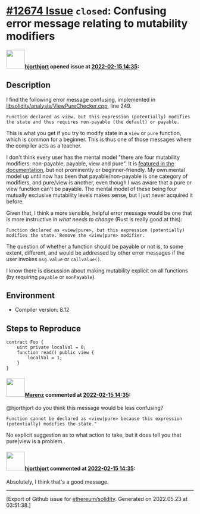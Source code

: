 # [\#12674 Issue](https://github.com/ethereum/solidity/issues/12674) `closed`: Confusing error message relating to mutability modifiers

#### <img src="https://avatars.githubusercontent.com/u/8545447?u=42da77e4f054f392bdedd12d40211b002456cbcc&v=4" width="50">[hjorthjort](https://github.com/hjorthjort) opened issue at [2022-02-15 14:35](https://github.com/ethereum/solidity/issues/12674):

<!--## Prerequisites

- First, many thanks for taking part in the community. We really appreciate that.
- We realize there is a lot of information requested here. We ask only that you do your best to provide as much information as possible so we can better help you.
- Support questions are better asked in one of the following locations:
    - [Solidity chat](https://gitter.im/ethereum/solidity)
    - [Stack Overflow](https://ethereum.stackexchange.com/)
- Ensure the issue isn't already reported.
- The issue should be reproducible with the latest solidity version; however, this isn't a hard requirement and being reproducible with an older version is sufficient.

*Delete the above section and the instructions in the sections below before submitting*
-->

## Description

I find the following error message confusing, implemented in [libsolidity/analysis/ViewPureChecker.cpp](https://github.com/ethereum/solidity/blob/develop/libsolidity/analysis/ViewPureChecker.cpp), line 249.

```
Function declared as view, but this expression (potentially) modifies the state and thus requires non-payable (the default) or payable.
```

This is what you get if you try to modify state in a `view` or `pure` function, which is common for a beginner. This is thus one of those messages where the compiler acts as a teacher.

I don't think every user has the mental model "there are four mutability modifiers: non-payable, payable, view and pure". It is [featured in the documentation](https://docs.soliditylang.org/en/v0.8.11/grammar.html?highlight=non-payable#a4.SolidityParser.stateMutability), but not prominently or beginner-friendly. My own mental model up until now has been that payable/non-payable is one category of modifiers, and pure/view is another, even though I was aware that a pure or view function can't be payable. The mental model of these being four mutually exclusive mutability levels makes sense, but I just never acquired it before.

Given that, I think a more sensible, helpful error message would be one that is more instructive in *what needs to change* (Rust is really good at this):

```
Function declared as <view|pure>, but this expression (potentially) modifies the state. Remove the <view|pure> modifier.
```

The question of whether a function should be payable or not is, to some extent, different, and would be addressed by other error messages if the user invokes `msg.value` or `callvalue()`.

I know there is discussion about making mutability explicit on all functions (by requiring `payable` or `nonPayable`).

## Environment

- Compiler version: 8.12

## Steps to Reproduce


```solidity
contract Foo {
    uint private localVal = 0;
    function read() public view {
        localVal = 1;
    }
}
```

#### <img src="https://avatars.githubusercontent.com/u/424752?u=038e104b849efd16f076b671ef6c46af7073bfa7&v=4" width="50">[Marenz](https://github.com/Marenz) commented at [2022-02-15 14:35](https://github.com/ethereum/solidity/issues/12674#issuecomment-1043014438):

@hjorthjort do you think this message would be less confusing?

`Function cannot be declared as <view|pure> because this expression (potentially) modifies the state."`

No explicit suggestion as to what action to take, but it does tell you that pure|view is a problem..

#### <img src="https://avatars.githubusercontent.com/u/8545447?u=42da77e4f054f392bdedd12d40211b002456cbcc&v=4" width="50">[hjorthjort](https://github.com/hjorthjort) commented at [2022-02-15 14:35](https://github.com/ethereum/solidity/issues/12674#issuecomment-1044435034):

Absolutely, I think that's a good message.


-------------------------------------------------------------------------------



[Export of Github issue for [ethereum/solidity](https://github.com/ethereum/solidity). Generated on 2022.05.23 at 03:51:38.]
